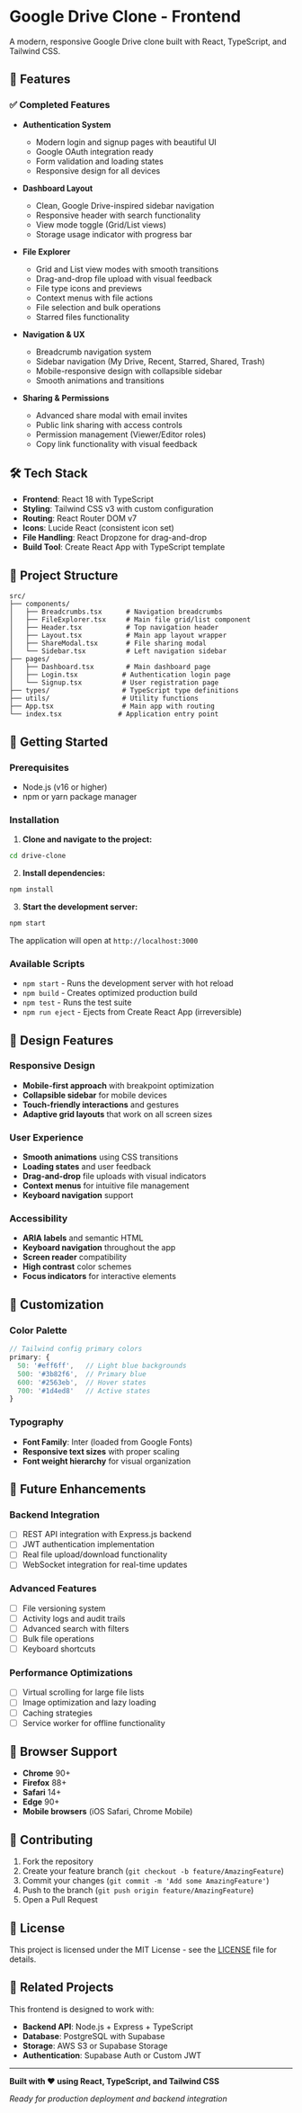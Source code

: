 # Google Drive Clone - Frontend

A modern, responsive Google Drive clone built with React, TypeScript, and Tailwind CSS.

## 🚀 Features

### ✅ Completed Features

- **Authentication System**
  - Modern login and signup pages with beautiful UI
  - Google OAuth integration ready
  - Form validation and loading states
  - Responsive design for all devices

- **Dashboard Layout**
  - Clean, Google Drive-inspired sidebar navigation
  - Responsive header with search functionality
  - View mode toggle (Grid/List views)
  - Storage usage indicator with progress bar

- **File Explorer**
  - Grid and List view modes with smooth transitions
  - Drag-and-drop file upload with visual feedback
  - File type icons and previews
  - Context menus with file actions
  - File selection and bulk operations
  - Starred files functionality

- **Navigation & UX**
  - Breadcrumb navigation system
  - Sidebar navigation (My Drive, Recent, Starred, Shared, Trash)
  - Mobile-responsive design with collapsible sidebar
  - Smooth animations and transitions

- **Sharing & Permissions**
  - Advanced share modal with email invites
  - Public link sharing with access controls
  - Permission management (Viewer/Editor roles)
  - Copy link functionality with visual feedback

## 🛠 Tech Stack

- **Frontend**: React 18 with TypeScript
- **Styling**: Tailwind CSS v3 with custom configuration
- **Routing**: React Router DOM v7
- **Icons**: Lucide React (consistent icon set)
- **File Handling**: React Dropzone for drag-and-drop
- **Build Tool**: Create React App with TypeScript template

## 📁 Project Structure

```
src/
├── components/
│   ├── Breadcrumbs.tsx      # Navigation breadcrumbs
│   ├── FileExplorer.tsx     # Main file grid/list component
│   ├── Header.tsx           # Top navigation header
│   ├── Layout.tsx           # Main app layout wrapper
│   ├── ShareModal.tsx       # File sharing modal
│   └── Sidebar.tsx          # Left navigation sidebar
├── pages/
│   ├── Dashboard.tsx        # Main dashboard page
│   ├── Login.tsx           # Authentication login page
│   └── Signup.tsx          # User registration page
├── types/                  # TypeScript type definitions
├── utils/                  # Utility functions
├── App.tsx                 # Main app with routing
└── index.tsx              # Application entry point
```

## 🚀 Getting Started

### Prerequisites
- Node.js (v16 or higher)
- npm or yarn package manager

### Installation

1. **Clone and navigate to the project:**
```bash
cd drive-clone
```

2. **Install dependencies:**
```bash
npm install
```

3. **Start the development server:**
```bash
npm start
```

The application will open at `http://localhost:3000`

### Available Scripts

- `npm start` - Runs the development server with hot reload
- `npm build` - Creates optimized production build
- `npm test` - Runs the test suite
- `npm run eject` - Ejects from Create React App (irreversible)

## 🎨 Design Features

### Responsive Design
- **Mobile-first approach** with breakpoint optimization
- **Collapsible sidebar** for mobile devices
- **Touch-friendly interactions** and gestures
- **Adaptive grid layouts** that work on all screen sizes

### User Experience
- **Smooth animations** using CSS transitions
- **Loading states** and user feedback
- **Drag-and-drop** file uploads with visual indicators
- **Context menus** for intuitive file management
- **Keyboard navigation** support

### Accessibility
- **ARIA labels** and semantic HTML
- **Keyboard navigation** throughout the app
- **Screen reader** compatibility
- **High contrast** color schemes
- **Focus indicators** for interactive elements

## 🎨 Customization

### Color Palette
```javascript
// Tailwind config primary colors
primary: {
  50: '#eff6ff',   // Light blue backgrounds
  500: '#3b82f6',  // Primary blue
  600: '#2563eb',  // Hover states
  700: '#1d4ed8'   // Active states
}
```

### Typography
- **Font Family**: Inter (loaded from Google Fonts)
- **Responsive text sizes** with proper scaling
- **Font weight hierarchy** for visual organization

## 🔮 Future Enhancements

### Backend Integration
- [ ] REST API integration with Express.js backend
- [ ] JWT authentication implementation
- [ ] Real file upload/download functionality
- [ ] WebSocket integration for real-time updates

### Advanced Features
- [ ] File versioning system
- [ ] Activity logs and audit trails
- [ ] Advanced search with filters
- [ ] Bulk file operations
- [ ] Keyboard shortcuts

### Performance Optimizations
- [ ] Virtual scrolling for large file lists
- [ ] Image optimization and lazy loading
- [ ] Caching strategies
- [ ] Service worker for offline functionality

## 📱 Browser Support

- **Chrome** 90+
- **Firefox** 88+
- **Safari** 14+
- **Edge** 90+
- **Mobile browsers** (iOS Safari, Chrome Mobile)

## 🤝 Contributing

1. Fork the repository
2. Create your feature branch (`git checkout -b feature/AmazingFeature`)
3. Commit your changes (`git commit -m 'Add some AmazingFeature'`)
4. Push to the branch (`git push origin feature/AmazingFeature`)
5. Open a Pull Request

## 📄 License

This project is licensed under the MIT License - see the [LICENSE](LICENSE) file for details.

## 🔗 Related Projects

This frontend is designed to work with:
- **Backend API**: Node.js + Express + TypeScript
- **Database**: PostgreSQL with Supabase
- **Storage**: AWS S3 or Supabase Storage
- **Authentication**: Supabase Auth or Custom JWT

---

**Built with ❤️ using React, TypeScript, and Tailwind CSS**

*Ready for production deployment and backend integration*
